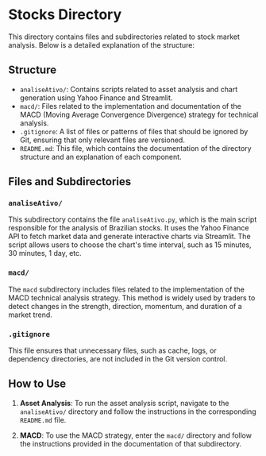# Stocks Directory

This directory contains files and subdirectories related to stock market analysis. Below is a detailed explanation of the structure:

## Structure

- `analiseAtivo/`: Contains scripts related to asset analysis and chart generation using Yahoo Finance and Streamlit.
- `macd/`: Files related to the implementation and documentation of the MACD (Moving Average Convergence Divergence) strategy for technical analysis.
- `.gitignore`: A list of files or patterns of files that should be ignored by Git, ensuring that only relevant files are versioned.
- `README.md`: This file, which contains the documentation of the directory structure and an explanation of each component.

## Files and Subdirectories

### `analiseAtivo/`

This subdirectory contains the file `analiseAtivo.py`, which is the main script responsible for the analysis of Brazilian stocks. It uses the Yahoo Finance API to fetch market data and generate interactive charts via Streamlit. The script allows users to choose the chart's time interval, such as 15 minutes, 30 minutes, 1 day, etc.

### `macd/`

The `macd` subdirectory includes files related to the implementation of the MACD technical analysis strategy. This method is widely used by traders to detect changes in the strength, direction, momentum, and duration of a market trend.

### `.gitignore`

This file ensures that unnecessary files, such as cache, logs, or dependency directories, are not included in the Git version control.

## How to Use

1. **Asset Analysis**: To run the asset analysis script, navigate to the `analiseAtivo/` directory and follow the instructions in the corresponding `README.md` file.
   
2. **MACD**: To use the MACD strategy, enter the `macd/` directory and follow the instructions provided in the documentation of that subdirectory.


